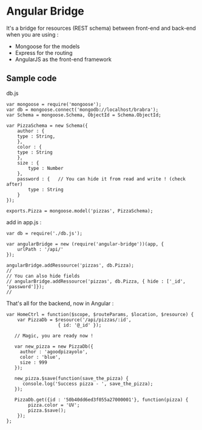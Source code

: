 # Angular Bridge

It's a bridge for resources (REST schema) between front-end and back-end when you are using :

- Mongoose for the models
- Express for the routing
- AngularJS as the front-end framework

## Sample code

db.js 

```
var mongoose = require('mongoose');
var db = mongoose.connect('mongodb://localhost/brabra');
var Schema = mongoose.Schema, ObjectId = Schema.ObjectId;

var PizzaSchema = new Schema({
    author : {
	type : String,
    },
    color : {
	type : String
    },
    size : {
        type : Number
    },  
    password : {   // You can hide it from read and write ! (check after)
        type : String 
    }
});

exports.Pizza = mongoose.model('pizzas', PizzaSchema);
```

add in app.js :

```
var db = require('./db.js');

var angularBridge = new (require('angular-bridge'))(app, {
    urlPath : '/api/'
});

angularBridge.addRessource('pizzas', db.Pizza);
//
// You can also hide fields 
// angularBridge.addRessource('pizzas', db.Pizza, { hide : ['_id', 'password']});
//
```

That's all for the backend, now in Angular :

```
var HomeCtrl = function($scope, $routeParams, $location, $resource) {
    var PizzaDb = $resource('/api/pizzas/:id', 
			       { id: '@_id' }); 
   
   // Magic, you are ready now !
   
   var new_pizza = new PizzaDb({
     author : 'agoodpizayolo',
     color : 'blue',
     size : 999
   });
   
   new_pizza.$save(function(save_the_pizza) {
      console.log('Success pizza - ', save_the_pizza);
   });
   
   PizzaDb.get({id : '50b40dd6ed3f055a27000001'}, function(pizza) {
    	pizza.color = 'UV';
    	pizza.$save();
    });
};
```
